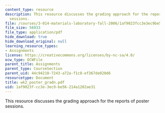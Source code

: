 ```yaml
---
content_type: resource
description: This resource discusses the grading approach for the reports of poster
  sessions.
file: /courses/3-014-materials-laboratory-fall-2006/1af9023fcc3e3ec9be56214a1202ae31_wk2_poster_gradn.pdf
file_size: 56933
file_type: application/pdf
hide_download: true
hide_download_original: null
learning_resource_types:
- Assignments
license: https://creativecommons.org/licenses/by-nc-sa/4.0/
ocw_type: OCWFile
parent_title: Assignments
parent_type: CourseSection
parent_uid: 44c94210-7243-a72a-f1c8-ef367de020d6
resourcetype: Document
title: wk2_poster_gradn.pdf
uid: 1af9023f-cc3e-3ec9-be56-214a1202ae31
---
```

This resource discusses the grading approach for the reports of poster sessions.